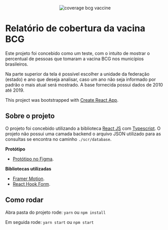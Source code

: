 <p align="center">
  <img alt="coverage bcg vaccine" src="https://media.giphy.com/media/368D2XK21zUy1JTvAy/giphy.gif">
</p>

# Relatório de cobertura da vacina BCG

Este projeto foi concebido como um teste, com o intuito de mostrar o percentual de pessoas que tomaram a vacina BCG nos municípios brasileiros.

Na parte superior da tela é possível escolher a unidade da federação (estado) e ano que deseja analisar, caso um ano não seja informado por padrão o mais atual será mostrado.
A base fornecida possui dados de 2010 até 2019.

This project was bootstrapped with [Create React App](https://github.com/facebook/create-react-app).

## Sobre o projeto

O projeto foi concebido utilizando a biblioteca [React JS](https://pt-br.reactjs.org/) com [Typescript](https://www.typescriptlang.org/). O projeto não possui uma camada backend o arquivo JSON utilizado para as consultas se encontra no caminho `./scr/database`.

**Protótipo**
* [Protótipo no Figma](https://www.figma.com/file/KSzaL1uRAuAOfxWPFI8atU/Untitled?node-id=0%3A1).

**Bibliotecas utilizadas**
* [Framer Motion](https://www.framer.com/motion/).
* [React Hook Form](https://react-hook-form.com/).

## Como rodar

Abra pasta do projeto rode:
`yarn` ou `npm install`

Em seguida rode:
`yarn start` ou `npm start`
